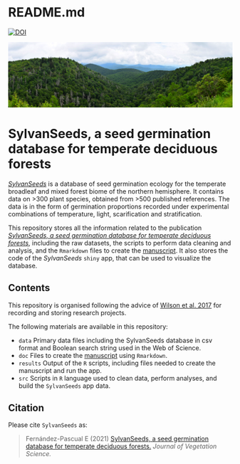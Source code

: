 README.md
================

[![DOI](https://zenodo.org/badge/DOI/10.5281/zenodo.4081377.svg)](https://doi.org/10.5281/zenodo.4081377)

![SylvanSeeds](2017070313%20Blue%20Ridge%20Parkway%20small.jpg)

# SylvanSeeds, a seed germination database for temperate deciduous forests

[*SylvanSeeds*](https://efernandezpascual.github.io/home/sylvanseeds.html)
is a database of seed germination ecology for the temperate broadleaf
and mixed forest biome of the northern hemisphere. It contains data on
\>300 plant species, obtained from \>500 published references. The data
is in the form of germination proportions recorded under experimental
combinations of temperature, light, scarification and stratification.

This repository stores all the information related to the publication
[*SylvanSeeds, a seed germination database for temperate deciduous
forests*](https://doi.org/10.1111/jvs.12960), including the raw
datasets, the scripts to perform data cleaning and analysis, and the
`Rmarkdown` files to create the
[manuscript](https://github.com/efernandezpascual/sylvanseeds/blob/master/doc/manuscript.md).
It also stores the code of the *SylvanSeeds* `shiny` app, that can be
used to visualize the database.

## Contents

This repository is organised following the advice of [Wilson et
al. 2017](https://doi.org/10.1371/journal.pcbi.1005510) for recording
and storing research projects.

The following materials are available in this repository:

  - `data` Primary data files including the SylvanSeeds database in csv
    format and Boolean search string used in the Web of Science.
  - `doc` Files to create the
    [manuscript](https://github.com/efernandezpascual/sylvanseeds/blob/master/doc/manuscript.md)
    using `Rmarkdown`.
  - `results` Output of the `R` scripts, including files needed to
    create the manuscript and run the app.
  - `src` Scripts in `R` language used to clean data, perform analyses,
    and build the `SylvanSeeds` app data.

## Citation

Please cite `SylvanSeeds` as:

> Fernández-Pascual E (2021) [SylvanSeeds, a seed germination database
> for temperate deciduous forests.](https://doi.org/10.1111/jvs.12960)
> *Journal of Vegetation Science.*
